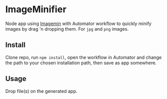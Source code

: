 # ImageMinifier

Node app using [Imagemin](https://github.com/imagemin/imagemin) with Automator workflow to quickly minify images by drag 'n dropping them. For `jpg` and `png` images. 

## Install

Clone repo, run `npm install`, open the workflow in Automator and change the path to your chosen installation path, then save as app somewhere. 

## Usage

Drop file(s) on the generated app. 